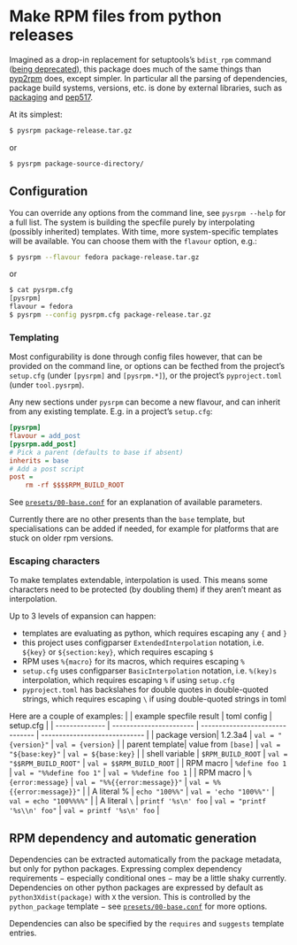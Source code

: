# Make RPM files from python releases

Imagined as a drop-in replacement for setuptools’s `bdist_rpm` command ([being deprecated](https://github.com/pypa/setuptools/issues/1988)),
this package does much of the same things than [pyp2rpm](https://github.com/fedora-python/pyp2rpm) does, except simpler.
In particular all the parsing of dependencies, package build systems, versions, etc. is done by external libraries,
such as [packaging](packaging.pypa.io/) and [pep517](https://pep517.readthedocs.io/en/latest/).

At its simplest:
```bash
$ pysrpm package-release.tar.gz
```
or
```bash
$ pysrpm package-source-directory/
```

## Configuration

You can override any options from the command line, see `pysrpm --help` for a full list.
The system is building the specfile purely by interpolating (possibly inherited) templates. With time, more system-specific templates will be available. You can choose them with the `flavour` option, e.g.:

```bash
$ pysrpm --flavour fedora package-release.tar.gz
```
or
```bash
$ cat pysrpm.cfg
[pysrpm]
flavour = fedora
$ pysrpm --config pysrpm.cfg package-release.tar.gz
```

### Templating
Most configurability is done through config files however, that can be provided on the command line, or options can be fecthed from the project’s `setup.cfg` (under `[pysrpm]` and `[pysrpm.*]`), or the project’s `pyproject.toml` (under `tool.pysrpm`).

Any new sections under `pysrpm` can become a new flavour, and can inherit from any existing template. E.g. in a project’s `setup.cfg`:
```ini
[pysrpm]
flavour = add_post
[pysrpm.add_post]
# Pick a parent (defaults to base if absent)
inherits = base
# Add a post script
post =
	rm -rf $$$$RPM_BUILD_ROOT
```
See [`presets/00-base.conf`](pysrpm/presets/00-base.conf) for an explanation of available parameters.

Currently there are no other presents than the `base` template, but specialisations can be added if needed, for example for platforms that are stuck on older rpm versions.

### Escaping characters
To make templates extendable, interpolation is used. This means some characters need to be protected (by doubling them) if they aren’t meant as interpolation.

Up to 3 levels of expansion can happen:
- templates are evaluating as python, which requires escaping any `{` and `}`
- this project uses configparser `ExtendedInterpolation` notation, i.e. `${key}` or `${section:key}`, which requires escaping `$`
- RPM uses `%{macro}` for its macros, which requires escaping `%`
- `setup.cfg` uses configparser `BasicInterpolation` notation, i.e. `%(key)s` interpolation, which requires escaping `%` if using `setup.cfg`
- `pyproject.toml` has backslahes for double quotes in double-quoted strings, which requires escaping `\` if using double-quoted strings in toml

Here are a couple of examples:
|                | example specfile result | toml config                     | setup.cfg                     |
| -------------- | ----------------------- | ------------------------------- | ----------------------------- |
| package version|  1.2.3a4                | `val = "{version}"`             | `val = {version}`             |
| parent template|  value from `[base]`    | `val = "${base:key}"`           | `val = ${base:key}`           |
| shell variable | `$RPM_BUILD_ROOT`       | `val = "$$RPM_BUILD_ROOT"`      | `val = $$RPM_BUILD_ROOT`      |
| RPM macro      | `%define foo 1`         | `val = "%%define foo 1"`        | `val = %%define foo 1`        |
| RPM macro      | `%{error:message}`      | `val = "%%{{error:message}}"`   | `val = %%{{error:message}}"`  |
| A literal %    | `echo "100%%"`          | `val = 'echo "100%%"'`          | `val = echo "100%%%%"`        |
| A literal `\`  | `printf '%s\n' foo`     | `val = "printf '%s\\n' foo"`    | `val = printf '%s\n' foo`     |



## RPM dependency and automatic generation

Dependencies can be extracted automatically from the package metadata, but only for python packages.
Expressing complex dependency requirements − especially conditional ones − may be a little shaky currently.
Dependencies on other python packages are expressed by default as `python3Xdist(package)` with `X` the version. This is controlled by the `python_package` template − see [`presets/00-base.conf`](pysrpm/presets/00-base.conf) for more options.

Dependencies can also be specified by the `requires` and `suggests` template entries.
